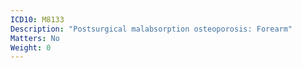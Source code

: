 ```yaml
---
ICD10: M8133
Description: "Postsurgical malabsorption osteoporosis: Forearm"
Matters: No
Weight: 0
---
```


